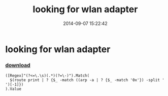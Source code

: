 ﻿---
pid:            5407
parent:         0
children:       
poster:         greg zakharov
title:          looking for wlan adapter
date:           2014-09-07 15:22:42
description:    
format:         posh
---

# looking for wlan adapter

### [download](5407.ps1)  



```posh
([Regex]"(?<=\.\s)(.*)(?=\-)").Match(
  $(route print | ? {$_ -match ((arp -a | ? {$_ -match '0x'}) -split ' ')[-1]})
).Value
```

